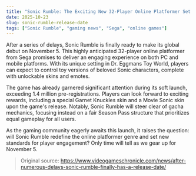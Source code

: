 ```yaml
---
title: "Sonic Rumble: The Exciting New 32-Player Online Platformer Set to Launch"
date: 2025-10-23
slug: sonic-rumble-release-date
tags: ["Sonic Rumble", "gaming news", "Sega", "online games"]
---
```

After a series of delays, Sonic Rumble is finally ready to make its global debut on November 5. This highly anticipated 32-player online platformer from Sega promises to deliver an engaging experience on both PC and mobile platforms. With its unique setting in Dr. Eggmans Toy World, players can expect to control toy versions of beloved Sonic characters, complete with unlockable skins and emotes.

The game has already garnered significant attention during its soft launch, exceeding 1.4 million pre-registrations. Players can look forward to exciting rewards, including a special Garnet Knuckles skin and a Movie Sonic skin upon the game's release. Notably, Sonic Rumble will steer clear of gacha mechanics, focusing instead on a fair Season Pass structure that prioritizes equal gameplay for all users.

As the gaming community eagerly awaits this launch, it raises the question: will Sonic Rumble redefine the online platformer genre and set new standards for player engagement? Only time will tell as we gear up for November 5.

> Original source: https://www.videogameschronicle.com/news/after-numerous-delays-sonic-rumble-finally-has-a-release-date/